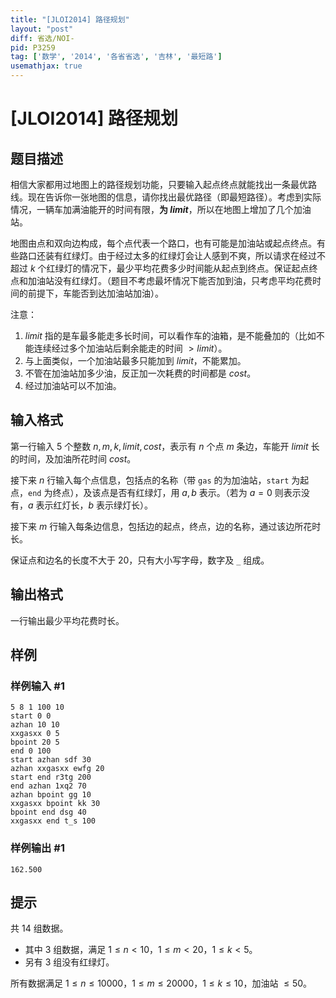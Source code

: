 ```yaml
---
title: "[JLOI2014] 路径规划"
layout: "post"
diff: 省选/NOI-
pid: P3259
tag: ['数学', '2014', '各省省选', '吉林', '最短路']
usemathjax: true
---
```


# [JLOI2014] 路径规划
## 题目描述

相信大家都用过地图上的路径规划功能，只要输入起点终点就能找出一条最优路线。现在告诉你一张地图的信息，请你找出最优路径（即最短路径）。考虑到实际情况，一辆车加满油能开的时间有限，**为 $limit$**，所以在地图上增加了几个加油站。

地图由点和双向边构成，每个点代表一个路口，也有可能是加油站或起点终点。有些路口还装有红绿灯。由于经过太多的红绿灯会让人感到不爽，所以请求在经过不超过 $k$ 个红绿灯的情况下，最少平均花费多少时间能从起点到终点。保证起点终点和加油站没有红绿灯。（题目不考虑最坏情况下能否加到油，只考虑平均花费时间的前提下，车能否到达加油站加油）。


注意：

1. $limit$ 指的是车最多能走多长时间，可以看作车的油箱，是不能叠加的（比如不能连续经过多个加油站后剩余能走的时间 $>limit$）。
2. 与上面类似，一个加油站最多只能加到 $limit$，不能累加。
3. 不管在加油站加多少油，反正加一次耗费的时间都是 $cost$。
4. 经过加油站可以不加油。


## 输入格式

第一行输入 $5$ 个整数 $n,m,k,limit,cost$，表示有 $n$ 个点 $m$ 条边，车能开 $limit$ 长的时间，及加油所花时间 $cost$。

接下来 $n$ 行输入每个点信息，包括点的名称（带 `gas` 的为加油站，`start` 为起点，`end` 为终点），及该点是否有红绿灯，用 $a,b$ 表示。（若为 $a=0$ 则表示没有，$a$ 表示红灯长，$b$ 表示绿灯长）。

接下来 $m$ 行输入每条边信息，包括边的起点，终点，边的名称，通过该边所花时长。

保证点和边名的长度不大于 $20$，只有大小写字母，数字及 `_` 组成。

## 输出格式

一行输出最少平均花费时长。

## 样例

### 样例输入 #1
```
5 8 1 100 10
start 0 0
azhan 10 10
xxgasxx 0 5
bpoint 20 5
end 0 100
start azhan sdf 30
azhan xxgasxx ewfg 20
start end r3tg 200
end azhan 1xq2 70
azhan bpoint gg 10
xxgasxx bpoint kk 30
bpoint end dsg 40
xxgasxx end t_s 100
```
### 样例输出 #1
```
162.500
```
## 提示

共 $14$ 组数据。

- 其中 $3$ 组数据，满足 $1 \le n<10$，$1 \le m<20$，$1 \le k<5$。
- 另有 $3$ 组没有红绿灯。

所有数据满足 $1 \le n \le 10000$，$1 \le m \le 20000$，$1 \le k \le 10$，加油站 $\le 50$。

